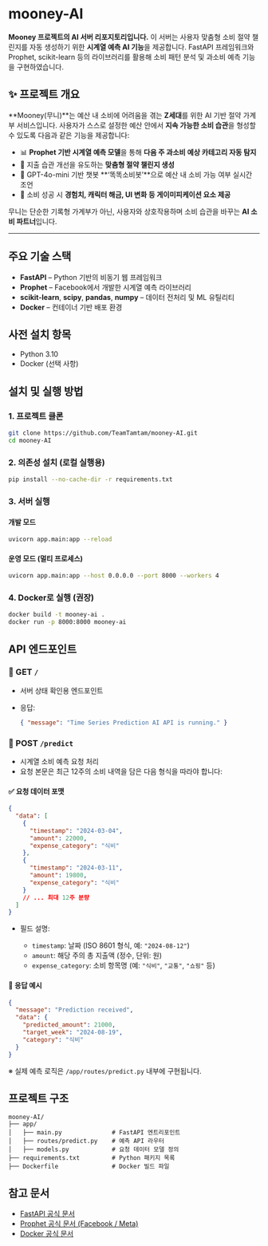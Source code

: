 # mooney-AI

**Mooney 프로젝트의 AI 서버 리포지토리입니다.**
이 서버는 사용자 맞춤형 소비 절약 챌린지를 자동 생성하기 위한 **시계열 예측 AI 기능**을 제공합니다. FastAPI 프레임워크와 Prophet, scikit-learn 등의 라이브러리를 활용해 소비 패턴 분석 및 과소비 예측 기능을 구현하였습니다.

## ✨ 프로젝트 개요

**Mooney(무니)**는 예산 내 소비에 어려움을 겪는 **Z세대**를 위한 AI 기반 절약 가계부 서비스입니다.
사용자가 스스로 설정한 예산 안에서 **지속 가능한 소비 습관**을 형성할 수 있도록 다음과 같은 기능을 제공합니다:

* 📊 **Prophet 기반 시계열 예측 모델**을 통해 **다음 주 과소비 예상 카테고리 자동 탐지**
* 🎯 지출 습관 개선을 유도하는 **맞춤형 절약 챌린지 생성**
* 💬 GPT-4o-mini 기반 챗봇 \*\*‘똑똑소비봇’\*\*으로 예산 내 소비 가능 여부 실시간 조언
* 🧩 소비 성공 시 **경험치, 캐릭터 해금, UI 변화 등 게이미피케이션 요소 제공**

무니는 단순한 기록형 가계부가 아닌, 사용자와 상호작용하며 소비 습관을 바꾸는 **AI 소비 파트너**입니다.

---
## 주요 기술 스택

* **FastAPI** – Python 기반의 비동기 웹 프레임워크
* **Prophet** – Facebook에서 개발한 시계열 예측 라이브러리
* **scikit-learn**, **scipy**, **pandas**, **numpy** – 데이터 전처리 및 ML 유틸리티
* **Docker** – 컨테이너 기반 배포 환경

## 사전 설치 항목

* Python 3.10
* Docker (선택 사항)

## 설치 및 실행 방법

### 1. 프로젝트 클론

```bash
git clone https://github.com/TeamTamtam/mooney-AI.git
cd mooney-AI
```

### 2. 의존성 설치 (로컬 실행용)

```bash
pip install --no-cache-dir -r requirements.txt
```

### 3. 서버 실행

#### 개발 모드

```bash
uvicorn app.main:app --reload
```

#### 운영 모드 (멀티 프로세스)

```bash
uvicorn app.main:app --host 0.0.0.0 --port 8000 --workers 4
```

### 4. Docker로 실행 (권장)

```bash
docker build -t mooney-ai .
docker run -p 8000:8000 mooney-ai
```

## API 엔드포인트

### 🔹 GET `/`

* 서버 상태 확인용 엔드포인트
* 응답:

  ```json
  { "message": "Time Series Prediction AI API is running." }
  ```

### 🔹 POST `/predict`

* 시계열 소비 예측 요청 처리
* 요청 본문은 최근 12주의 소비 내역을 담은 다음 형식을 따라야 합니다:

#### ✅ 요청 데이터 포맷

```json
{
  "data": [
    {
      "timestamp": "2024-03-04",
      "amount": 22000,
      "expense_category": "식비"
    },
    {
      "timestamp": "2024-03-11",
      "amount": 19800,
      "expense_category": "식비"
    }
    // ... 최대 12주 분량
  ]
}
```

* 필드 설명:

  * `timestamp`: 날짜 (ISO 8601 형식, 예: `"2024-08-12"`)
  * `amount`: 해당 주의 총 지출액 (정수, 단위: 원)
  * `expense_category`: 소비 항목명 (예: `"식비"`, `"교통"`, `"쇼핑"` 등)

#### 🔁 응답 예시

```json
{
  "message": "Prediction received",
  "data": {
    "predicted_amount": 21000,
    "target_week": "2024-08-19",
    "category": "식비"
  }
}
```

※ 실제 예측 로직은 `/app/routes/predict.py` 내부에 구현됩니다.

## 프로젝트 구조

```
mooney-AI/
├── app/
│   ├── main.py              # FastAPI 엔트리포인트
│   ├── routes/predict.py    # 예측 API 라우터
│   ├── models.py            # 요청 데이터 모델 정의
├── requirements.txt         # Python 패키지 목록
├── Dockerfile               # Docker 빌드 파일
```

## 참고 문서
* [FastAPI 공식 문서](https://fastapi.tiangolo.com/)
* [Prophet 공식 문서 (Facebook / Meta)](https://facebook.github.io/prophet/docs/quick_start.html)
* [Docker 공식 문서](https://docs.docker.com/get-started/)


